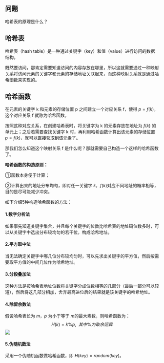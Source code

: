 ## 问题

哈希表的原理是什么？

## 哈希表

哈希表（hash table）是一种通过关键字（key）和值（value）进行访问的数据结构。

既然要访问，那肯定需要知道访问的内容存放在哪里，所以这就需要通过一种映射关系将访问元素的关键字和元素的存储地址关联起来，而这种映射关系就是通过哈希函数来实现的。

## 哈希函数

在元素的关键字 k 和元素的存储位置 p 之间建立一个对应关系 f，使得 $p=f(k)$，这个对应关系 f 就称为哈希函数。

按照这种对应关系，在创建哈希表时，将关键字为 k 的元素存放在地址为 $f(k)$ 的单元上；之后若需要查找关键字 k 时，再利用哈希函数计算出该元素的存储位置 $p=f(k)$，就可以直接获取到该元素了。

那我们怎么知道这个映射关系 f 是什么呢？那就需要自己构造一个这样的哈希函数了。

**哈希函数的构造原则：**

①函数本身便于计算；

②计算出来的地址分布均匀，即对任一关键字 $k$，$f(k)$对应不同地址的概率相等，目的是尽可能减少冲突。

如下介绍5种构造哈希函数的方法：

#### 1.数字分析法

如果事先知道关键字集合，并且每个关键字的位数比哈希表的地址码位数多时，可以从关键字中选出分布较均匀的若干位，构成哈希地址。

#### 2.平方取中法

当无法确定关键字中哪几位分布较均匀时，可以先求出关键字的平方值，然后按需要取平方值的中间几位作为哈希地址。

#### 3.分段叠加法

这种方法是按哈希表地址位数将关键字分成位数相等的几部分（最后一部分可以较短），然后将这几部分相加，舍弃最高进位后的结果就是该关键字的哈希地址。

#### 4.除留余数法

假设哈希表长为 $m$，$p$ 为小于等于 $m$的最大素数，则哈希函数为：
$$
H(k)=k\%p,\ \ 其中\%为取余运算
$$
![](https://i.loli.net/2020/05/24/uHRTsWiXhVqn9zG.png)

#### 5.伪随机数法

采用一个伪随机函数做哈希函数，即 $H(key)=random(key)$。


